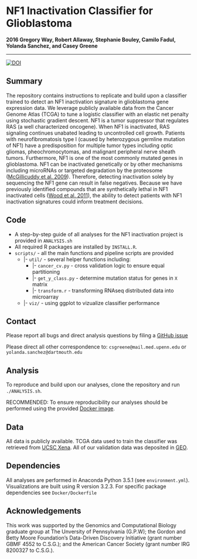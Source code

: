 # NF1 Inactivation Classifier for Glioblastoma

**2016 Gregory Way, Robert Allaway,
Stephanie Bouley, Camilo Fadul,
Yolanda Sanchez, and Casey Greene**

---

[![DOI](https://zenodo.org/badge/18957/greenelab/nf1_inactivation.svg)](https://zenodo.org/badge/latestdoi/18957/greenelab/nf1_inactivation)

## Summary

The repository contains instructions to replicate and build upon a classifier
trained to detect an NF1 inactivation signature in glioblastoma gene expression
data. We leverage publicly available data from the Cancer Genome Atlas (TCGA) to
 tune a logistic classifier with an elastic net penalty using stochastic
gradient descent. NF1 is a tumor suppressor that regulates RAS (a well
characterized oncogene). When NF1 is inactivated, RAS signaling continues
unabated leading to uncontrolled cell growth. Patients with neurofibromatosis
type I (caused by heterozygous germline mutation of NF1) have a predisposition
for multiple tumor types including optic gliomas, pheochromocytomas, and
malignant peripheral nerve sheath tumors. Furthermore, NF1 is one of the most
commonly mutated genes in glioblastoma. NF1 can be inactivated genetically or by
other mechanisms including microRNAs or targeted degradation by the proteosome
([McGillicuddy et al. 2009](http://www.ncbi.nlm.nih.gov/pubmed/19573811)).
Therefore, detecting inactivation solely by sequencing the NF1 gene can result
in false negatives. Because we have previously identified compounds that are
synthetically lethal in NF1 inactivated cells
([Wood et al. 2011](http://www.ncbi.nlm.nih.gov/pubmed/21697395)),
the ability to detect patients with NF1 inactivation signatures could inform
treatment decisions.

## Code

* A step-by-step guide of all analyses for the NF1 inactivation project is
provided in `ANALYSIS.sh`
* All required R packages are installed by `INSTALL.R`.
* `scripts/` - all the main functions and pipeline scripts are provided
  * |- `util/` - several helper functions including:
    * |- `cancer_cv.py` - cross validation logic to ensure equal partitioning
    * |- `get_y_class.py` - determine mutation status for genes in `X` matrix
    * |- `transform.r` - transforming RNAseq distributed data into microarray
  * |- `viz/` - using ggplot to vizualize classifier performance

## Contact

Please report all bugs and direct analysis questions by filing a
[GitHub issue](https://github.com/greenelab/nf1_inactivation/issues)

Please direct all other correspondence to: `csgreene@mail.med.upenn.edu` or
`yolanda.sanchez@dartmouth.edu`

## Analysis

To reproduce and build upon our analyses, clone the repository and run
`./ANALYSIS.sh`.

RECOMMENDED:
To ensure reproducibility our analyses should be performed using the provided
[Docker image](https://hub.docker.com/r/gregway/nf1_inactivation).

## Data

All data is publicly available. TCGA data used to train the classifier was
retrieved from [UCSC Xena](https://genome-cancer.soe.ucsc.edu/proj/site/xena/datapages/).
All of our validation data was deposited in [GEO](http://www.ncbi.nlm.nih.gov/geo/).

## Dependencies

All analyses are performed in Anaconda Python 3.5.1 (see `environment.yml`).
Visualizations are built using R version 3.2.3. For specific package
dependencies see `Docker/Dockerfile`

## Acknowledgements

This work was supported by the Genomics and Computational Biology graduate group
at The Unversity of Pennsylvania (G.P.W); the Gordon and Betty Moore
Foundation’s Data-Driven Discovery Initiative (grant number GBMF 4552 to
C.S.G.); and the American Cancer Society (grant number IRG 8200327 to C.S.G.).
